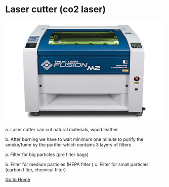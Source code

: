 # Laser cutter (co2 laser)

![laser cutter](img/laser-cutter.jpg)

a. Laser cutter can cut natural materials, wood leather 

b. After burning we have to wait minimum one minute to purify the smoke/fume by the purifier which contains 3 layers of filters

a. Filter for big particles (pre filter bags)

b. Filter for medium particles (HEPA filter
)
c. Filter for small particles (carbon filter, chemical filter)

[Go to Home](readme.md)